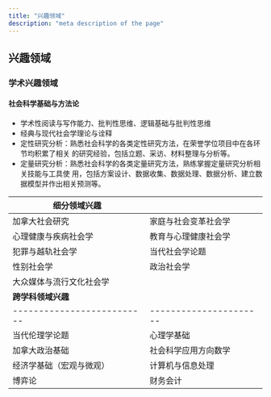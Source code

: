 ```yaml
---
title: "兴趣领域"
description: "meta description of the page"
---
```


## 兴趣领域

### 学术兴趣领域

#### 社会科学基础与方法论

-   学术性阅读与写作能力、批判性思维、逻辑基础与批判性思维
-   经典与现代社会学理论与诠释
-   定性研究分析：熟悉社会科学的各类定性研究方法，在荣誉学位项目中在各环节均积累了相关
    的研究经验，包括立题、采访、材料整理与分析等。
-   定量研究分析：熟悉社会科学的各类定量研究方法，熟练掌握定量研究分析相关技能与工具使
    用，包括方案设计、数据收集、数据处理、数据分析、建立数据模型并作出相关预测等。


| **细分领域兴趣**             |                      |
|--------------------------|----------------------|
| 加拿大社会研究           | 家庭与社会变革社会学 |
| 心理健康与疾病社会学     | 教育与心理健康社会学 |
| 犯罪与越轨社会学         | 当代社会学论题       |
| 性别社会学               | 政治社会学           |
| 大众媒体与流行文化社会学 |                      |
| **跨学科领域兴趣**             |                      |
|--------------------------|----------------------|
| 当代伦理学论题| 心理学基础           |
| 加拿大政治基础                       | 社会科学应用方向数学 |
| 经济学基础（宏观与微观） | 计算机与信息处理     |
| 博弈论 | 财务会计     |
